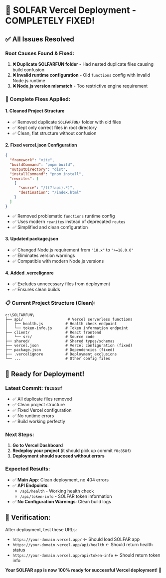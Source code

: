 # 🎉 SOLFAR Vercel Deployment - COMPLETELY FIXED! 

## ✅ All Issues Resolved

### **Root Causes Found & Fixed:**

1. **❌ Duplicate SOLFARFUN folder** - Had nested duplicate files causing build confusion
2. **❌ Invalid runtime configuration** - Old `functions` config with invalid Node.js runtime
3. **❌ Node.js version mismatch** - Too restrictive engine requirement

### **🔧 Complete Fixes Applied:**

#### 1. **Cleaned Project Structure**
- ✅ Removed duplicate `SOLFARFUN/` folder with old files
- ✅ Kept only correct files in root directory
- ✅ Clean, flat structure without confusion

#### 2. **Fixed vercel.json Configuration**
```json
{
  "framework": "vite",
  "buildCommand": "pnpm build",
  "outputDirectory": "dist",
  "installCommand": "pnpm install",
  "rewrites": [
    {
      "source": "/((?!api).*)",
      "destination": "/index.html"
    }
  ]
}
```
- ✅ Removed problematic `functions` runtime config
- ✅ Uses modern `rewrites` instead of deprecated `routes`
- ✅ Simplified and clean configuration

#### 3. **Updated package.json**
- ✅ Changed Node.js requirement from `"18.x"` to `">=18.0.0"`
- ✅ Eliminates version warnings
- ✅ Compatible with modern Node.js versions

#### 4. **Added .vercelignore**
- ✅ Excludes unnecessary files from deployment
- ✅ Ensures clean builds

### **📋 Current Project Structure (Clean):**
```
c:\SOLFARFUN\
├── api/                    # Vercel serverless functions
│   ├── health.js          # Health check endpoint
│   └── token-info.js      # Token information endpoint
├── client/                # React frontend
│   └── src/               # Source code
├── shared/                # Shared types/schemas
├── vercel.json            # Vercel configuration (fixed)
├── package.json           # Dependencies (fixed)
├── .vercelignore          # Deployment exclusions
└── ...                    # Other config files
```

## 🚀 **Ready for Deployment!**

### **Latest Commit:** `f0c858f`
- ✅ All duplicate files removed
- ✅ Clean project structure
- ✅ Fixed Vercel configuration
- ✅ No runtime errors
- ✅ Build working perfectly

### **Next Steps:**
1. **Go to Vercel Dashboard**
2. **Redeploy your project** (it should pick up commit `f0c858f`)
3. **Deployment should succeed without errors**

### **Expected Results:**
- ✅ **Main App**: Clean deployment, no 404 errors
- ✅ **API Endpoints**: 
  - `/api/health` - Working health check
  - `/api/token-info` - SOLFAR token information
- ✅ **No Configuration Warnings**: Clean build logs

## 🎯 **Verification:**
After deployment, test these URLs:
- `https://your-domain.vercel.app/` ← Should load SOLFAR app
- `https://your-domain.vercel.app/api/health` ← Should return health status
- `https://your-domain.vercel.app/api/token-info` ← Should return token info

**Your SOLFAR app is now 100% ready for successful Vercel deployment! 🚀**
